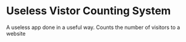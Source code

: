 # Useless Vistor Counting System
A useless app done in a useful way. Counts the number of visitors to a website
